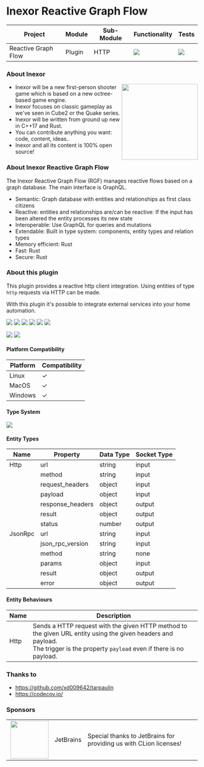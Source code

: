 # Inexor Reactive Graph Flow

| Project             | Module | Sub-Module | Functionality                                                        | Tests                                                                                                                                                |
|---------------------|--------|------------|----------------------------------------------------------------------|------------------------------------------------------------------------------------------------------------------------------------------------------|
| Reactive Graph Flow | Plugin | HTTP       | <img src="https://img.shields.io/badge/state-completed-brightgreen"> | [<img src="https://img.shields.io/codecov/c/github/inexorgame/inexor-rgf-plugin-http">](https://app.codecov.io/gh/inexorgame/inexor-rgf-plugin-http) |

### About Inexor

<a href="https://inexor.org/">
<img align="right" width="200" height="200" src="https://raw.githubusercontent.com/inexorgame/inexor-rgf-plugin-http/main/docs/images/inexor_2.png">
</a>

* Inexor will be a new first-person shooter game which is based on a new octree-based game engine.
* Inexor focuses on classic gameplay as we've seen in Cube2 or the Quake series.
* Inexor will be written from ground up new in C++17 and Rust.
* You can contribute anything you want: code, content, ideas..
* Inexor and all its content is 100% open source!

### About Inexor Reactive Graph Flow

The Inexor Reactive Graph Flow (RGF) manages reactive flows based on a graph database. The main interface is GraphQL.

* Semantic: Graph database with entities and relationships as first class citizens
* Reactive: entities and relationships are/can be reactive: If the input has been altered the entity processes its new state
* Interoperable: Use GraphQL for queries and mutations
* Extendable: Built in type system: components, entity types and relation types
* Memory efficient: Rust
* Fast: Rust
* Secure: Rust

### About this plugin

This plugin provides a reactive http client integration. Using entities of type `http` requests via HTTP can be made.

With this plugin it's possible to integrate external services into your home automation.

[<img src="https://img.shields.io/badge/Language-Rust-brightgreen">](https://www.rust-lang.org/)
[<img src="https://img.shields.io/badge/Platforms-Linux%20%26%20Windows-brightgreen">]()
[<img src="https://img.shields.io/github/workflow/status/inexorgame/inexor-rgf-plugin-http/Rust">](https://github.com/inexorgame/inexor-rgf-plugin-http/actions?query=workflow%3ARust)
[<img src="https://img.shields.io/github/last-commit/inexorgame/inexor-rgf-plugin-http">]()
[<img src="https://img.shields.io/github/languages/code-size/inexorgame/inexor-rgf-plugin-http">]()
[<img src="https://img.shields.io/codecov/c/github/inexorgame/inexor-rgf-plugin-http">](https://app.codecov.io/gh/inexorgame/inexor-rgf-plugin-http)

[<img src="https://img.shields.io/github/license/inexorgame/inexor-rgf-plugin-http">](https://github.com/inexorgame/inexor-rgf-plugin-http/blob/main/LICENSE)
[<img src="https://img.shields.io/discord/698219248954376256?logo=discord">](https://discord.com/invite/acUW8k7)

#### Platform Compatibility

| Platform | Compatibility |
|----------|---------------|
| Linux    | ✓             |
| MacOS    | ✓             |
| Windows  | ✓             |

#### Type System

<img src="https://raw.githubusercontent.com/inexorgame/inexor-rgf-plugin-http/main/docs/images/type_system.png">

#### Entity Types

| Name    | Property         | Data Type | Socket Type |
|---------|------------------|-----------|-------------|
| Http    | url              | string    | input       |
|         | method           | string    | input       |
|         | request_headers  | object    | input       |
|         | payload          | object    | input       |
|         | response_headers | object    | output      |
|         | result           | object    | output      |
|         | status           | number    | output      |
| JsonRpc | url              | string    | input       |
|         | json_rpc_version | string    | input       |
|         | method           | string    | none        |
|         | params           | object    | input       |
|         | result           | object    | output      |
|         | error            | object    | output      |

#### Entity Behaviours

| Name | Description                                                                                                                                                                           |
|------|---------------------------------------------------------------------------------------------------------------------------------------------------------------------------------------|
| Http | Sends a HTTP request with the given HTTP method to the given URL entity using the given headers and payload.<br/>The trigger is the property `payload` even if there is no payload.   |

### Thanks to

* https://github.com/xd009642/tarpaulin
* https://codecov.io/

### Sponsors

|                                                                                                                                                                                                                            |           |                                                                   |
|----------------------------------------------------------------------------------------------------------------------------------------------------------------------------------------------------------------------------|-----------|-------------------------------------------------------------------|
| <a href="https://www.jetbrains.com/?from=github.com/inexorgame"><img align="right" width="100" height="100" src="https://raw.githubusercontent.com/inexorgame/inexor-rgf-plugin-http/main/docs/images/icon_CLion.svg"></a> | JetBrains | Special thanks to JetBrains for providing us with CLion licenses! |
